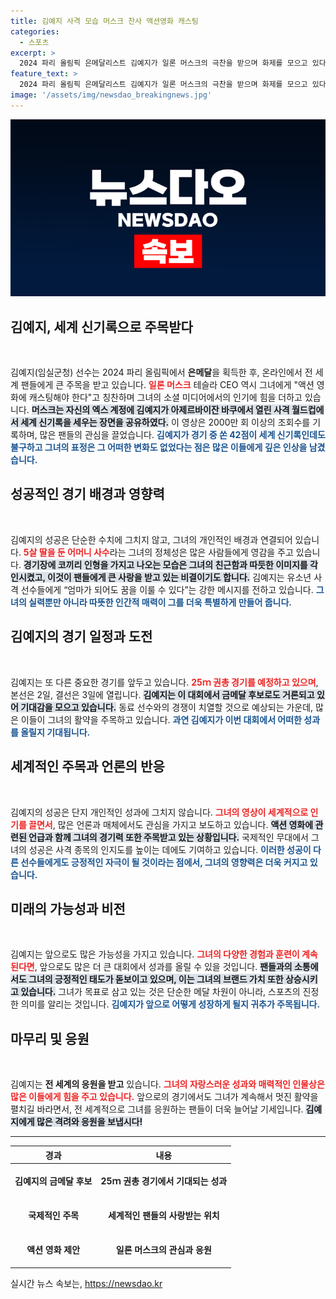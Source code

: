 ```yaml
---
title: 김예지 사격 모습 머스크 찬사 액션영화 캐스팅
categories:
  - 스포츠
excerpt: >
  2024 파리 올림픽 은메달리스트 김예지가 일론 머스크의 극찬을 받으며 화제를 모으고 있다! 신기록을 세운 그녀의 모습과 엄마로서의 반전 매력이 팬들을 사로잡고 있다. 클릭해 새로운 스타의 이야기를 만나보세요!
feature_text: >
  2024 파리 올림픽 은메달리스트 김예지가 일론 머스크의 극찬을 받으며 화제를 모으고 있다! 신기록을 세운 그녀의 모습과 엄마로서의 반전 매력이 팬들을 사로잡고 있다. 클릭해 새로운 스타의 이야기를 만나보세요!
image: '/assets/img/newsdao_breakingnews.jpg'
---
```


<p><img src="/assets/img/newsdao_breakingnews.jpg" alt="bookingtag 속보" /></p>

<h2 data-ke-size="size26">김예지, 세계 신기록으로 주목받다</h2>

<p data-ke-size="size16">&nbsp;</p>

<p>김예지(임실군청) 선수는 2024 파리 올림픽에서 <strong>은메달</strong>을 획득한 후, 온라인에서 전 세계 팬들에게 큰 주목을 받고 있습니다. <b><span style="color: #ee2323;">일론 머스크</span></b> 테슬라 CEO 역시 그녀에게 "액션 영화에 캐스팅해야 한다"고 칭찬하며 그녀의 소셜 미디어에서의 인기에 힘을 더하고 있습니다. <b><span style="background-color: #21538527;">머스크는 자신의 엑스 계정에 김예지가 아제르바이잔 바쿠에서 열린 사격 월드컵에서 세계 신기록을 세우는 장면을 공유하였다.</span></b> 이 영상은 2000만 회 이상의 조회수를 기록하며, 많은 팬들의 관심을 끌었습니다. <b><span style="color: #1a5490;">김예지가 경기 중 쏜 42점이 세계 신기록인데도 불구하고 그녀의 표정은 그 어떠한 변화도 없었다는 점은 많은 이들에게 깊은 인상을 남겼습니다.</span></b></p>

<h2 data-ke-size="size26">성공적인 경기 배경과 영향력</h2>

<p data-ke-size="size16">&nbsp;</p>

<p>김예지의 성공은 단순한 수치에 그치지 않고, 그녀의 개인적인 배경과 연결되어 있습니다. <b><span style="color: #ee2323;">5살 딸을 둔 어머니 사수</span></b>라는 그녀의 정체성은 많은 사람들에게 영감을 주고 있습니다. <b><span style="background-color: #21538527;">경기장에 코끼리 인형을 가지고 나오는 모습은 그녀의 친근함과 따듯한 이미지를 각인시켰고, 이것이 팬들에게 큰 사랑을 받고 있는 비결이기도 합니다.</span></b> 김예지는 유소년 사격 선수들에게 “엄마가 되어도 꿈을 이룰 수 있다”는 강한 메시지를 전하고 있습니다. <b><span style="color: #1a5490;">그녀의 실력뿐만 아니라 따뜻한 인간적 매력이 그를 더욱 특별하게 만들어 줍니다.</span></b></p>

<h2 data-ke-size="size26">김예지의 경기 일정과 도전</h2>

<p data-ke-size="size16">&nbsp;</p>

<p>김예지는 또 다른 중요한 경기를 앞두고 있습니다. <b><span style="color: #ee2323;">25ｍ 권총 경기를 예정하고 있으며</span></b>, 본선은 2일, 결선은 3일에 열립니다. <b><span style="background-color: #21538527;">김예지는 이 대회에서 금메달 후보로도 거론되고 있어 기대감을 모으고 있습니다.</span></b> 동료 선수와의 경쟁이 치열할 것으로 예상되는 가운데, 많은 이들이 그녀의 활약을 주목하고 있습니다. <b><span style="color: #1a5490;">과연 김예지가 이번 대회에서 어떠한 성과를 올릴지 기대됩니다.</span></b></p>

<h2 data-ke-size="size26">세계적인 주목과 언론의 반응</h2>

<p data-ke-size="size16">&nbsp;</p>

<p>김예지의 성공은 단지 개인적인 성과에 그치지 않습니다. <b><span style="color: #ee2323;">그녀의 영상이 세계적으로 인기를 끌면서</span></b>, 많은 언론과 매체에서도 관심을 가지고 보도하고 있습니다. <b><span style="background-color: #21538527;">액션 영화에 관련된 언급과 함께 그녀의 경기력 또한 주목받고 있는 상황입니다.</span></b> 국제적인 무대에서 그녀의 성공은 사격 종목의 인지도를 높이는 데에도 기여하고 있습니다. <b><span style="color: #1a5490;">이러한 성공이 다른 선수들에게도 긍정적인 자극이 될 것이라는 점에서, 그녀의 영향력은 더욱 커지고 있습니다.</span></b></p>

<h2 data-ke-size="size26">미래의 가능성과 비전</h2>

<p data-ke-size="size16">&nbsp;</p>

<p>김예지는 앞으로도 많은 가능성을 가지고 있습니다. <b><span style="color: #ee2323;">그녀의 다양한 경험과 훈련이 계속된다면</span></b>, 앞으로도 많은 더 큰 대회에서 성과를 올릴 수 있을 것입니다. <b><span style="background-color: #21538527;">팬들과의 소통에서도 그녀의 긍정적인 태도가 돋보이고 있으며, 이는 그녀의 브랜드 가치 또한 상승시키고 있습니다.</span></b> 그녀가 목표로 삼고 있는 것은 단순한 메달 차원이 아니라, 스포츠의 진정한 의미를 알리는 것입니다. <b><span style="color: #1a5490;">김예지가 앞으로 어떻게 성장하게 될지 귀추가 주목됩니다.</span></b></p>

<h2 data-ke-size="size26">마무리 및 응원</h2>

<p data-ke-size="size16">&nbsp;</p>

<p>김예지는 <strong>전 세계의 응원을 받고</strong> 있습니다. <b><span style="color: #ee2323;">그녀의 자랑스러운 성과와 매력적인 인물상은 많은 이들에게 힘을 주고 있습니다.</span></b> 앞으로의 경기에서도 그녀가 계속해서 멋진 활약을 펼치길 바라면서, 전 세계적으로 그녀를 응원하는 팬들이 더욱 늘어날 기세입니다. <b><span style="background-color: #21538527;">김예지에게 많은 격려와 응원을 보냅시다!</span></b> </p>

<hr>

<table style="width: 100%; text-align: center;">
    <thead>
        <tr>
            <th>경과</th>
            <th>내용</th>
        </tr>
    </thead>
    <tbody>
        <tr>
            <td style="height: 50px;"><b>김예지의 금메달 후보</b></td>
            <td style="text-align: center; height: 17px;"><b>25ｍ 권총 경기에서 기대되는 성과</b></td>
        </tr>
        <tr>
            <td style="height: 50px;"><b>국제적인 주목</b></td>
            <td style="text-align: center; height: 17px;"><b>세계적인 팬들의 사랑받는 위치</b></td>
        </tr>
        <tr>
            <td style="height: 50px;"><b>액션 영화 제안</b></td>
            <td style="text-align: center; height: 17px;"><b>일론 머스크의 관심과 응원</b></td>
        </tr>
    </tbody>
</table>

<p data-ke-size="size16"></p>
실시간 뉴스 속보는, <a href="https://newsdao.kr" rel="dofollow">https://newsdao.kr</a>


